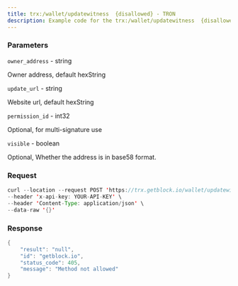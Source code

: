 ```yaml
---
title: trx:/wallet/updatewitness  {disallowed} - TRON
description: Example code for the trx:/wallet/updatewitness  {disallowed} rest method. Сomplete guide on how to use trx:/wallet/updatewitness  {disallowed} rest in GetBlock.io Web3 documentation.
---
```


### Parameters


`owner_address` - string

Owner address, default hexString

`update_url` - string

Website url, default hexString

`permission_id` - int32

Optional, for multi-signature use

`visible` - boolean

Optional, Whether the address is in base58 format.

### Request

``` java
curl --location --request POST 'https://trx.getblock.io/wallet/updatewitness' \
--header 'x-api-key: YOUR-API-KEY' \
--header 'Content-Type: application/json' \
--data-raw '{}'
```

###  Response

``` java
{
    "result": "null",
    "id": "getblock.io",
    "status_code": 405,
    "message": "Method not allowed"
}
```

